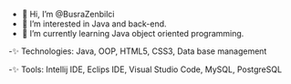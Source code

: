 - 👋 Hi, I’m @BusraZenbilci
- 👀 I’m interested in Java and back-end.
- 🌱 I’m currently learning Java object oriented programming.

-✨ Technologies:
  Java, OOP, HTML5, CSS3, Data base management

-✨ Tools:
  Intellij IDE, Eclips IDE, Visual Studio Code, MySQL, PostgreSQL

<!---
BusraZenbilci/BusraZenbilci is a ✨ special ✨ repository because its `README.md` (this file) appears on your GitHub profile.
You can click the Preview link to take a look at your changes.
--->
